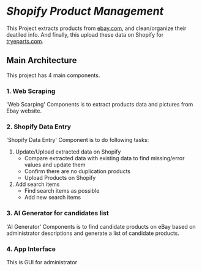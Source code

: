 # ***Shopify Product Management*** 

This Project extracts products from [ebay.com](https://www.ebay.com/), and clean/organize their deatiled info. And finally, this upload these data on Shopify for [tryeparts.com](https://tryeparts.com/).

## Main Architecture

This project has 4 main components.

### 1. Web Scraping

'Web Scarping' Components is to extract products data and pictures from Ebay website.

### 2. Shopify Data Entry

'Shopify Data Entry' Component is to do following tasks:
1. Update/Upload extracted data on Shopify
    -   Compare extracted data with existing data to find missing/error values and update them
    -   Confirm there are no duplication products
    -   Upload Products on Shopify
2. Add search items
    -   Find search items as possible
    -	Add new search items


### 3. AI Generator for candidates list

'AI Generator' Components is to find candidate products on eBay based on administrator descriptions and generate a list of candidate products.

### 4. App Interface

This is GUI for administrator